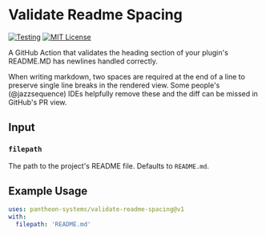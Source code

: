 # Validate Readme Spacing
[![Testing](https://github.com/pantheon-systems/validate-readme-spacing/actions/workflows/test.yml/badge.svg)](https://github.com/pantheon-systems/validate-readme-spacing/actions/workflows/test.yml) [![MIT License](https://img.shields.io/github/license/pantheon-systems/validate-readme-spacing)](https://github.com/pantheon-systems/validate-readme-spacing/blob/main/LICENSE)

A GitHub Action that validates the heading section of your plugin's README.MD has newlines handled correctly.

When writing markdown, two spaces are required at the end of a line to preserve single line breaks in the rendered view. Some people's (@jazzsequence) IDEs helpfully remove these and the diff can be missed in GitHub's PR view.

## Input
### `filepath`
The path to the project's README file. Defaults to `README.md`.

## Example Usage 

``` yaml
uses: pantheon-systems/validate-readme-spacing@v1
with:
  filepath: 'README.md'
```